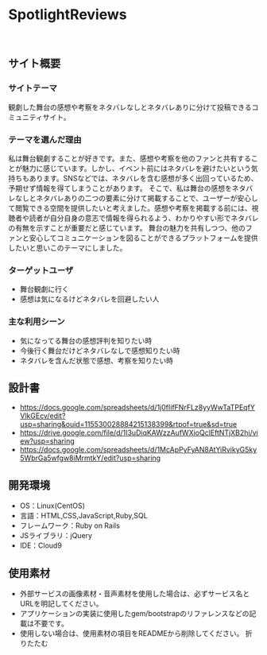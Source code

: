 # SpotlightReviews
​
## サイト概要
### サイトテーマ
観劇した舞台の感想や考察をネタバレなしとネタバレありに分けて投稿できるコミュニティサイト。
​
### テーマを選んだ理由
私は舞台観劇することが好きです。また、感想や考察を他のファンと共有することが魅力に感じています。しかし、イベント前にはネタバレを避けたいという気持ちもあります。SNSなどでは、ネタバレを含む感想が多く出回っているため、予期せず情報を得てしまうことがあります。
そこで、私は舞台の感想をネタバレなしとネタバレありの二つの要素に分けて掲載することで、ユーザーが安心して閲覧できる空間を提供したいと考えました。感想や考察を掲載する前には、視聴者や読者が自分自身の意志で情報を得られるよう、わかりやすい形でネタバレの有無を示すことが重要だと感じています。
舞台の魅力を共有しつつ、他のファンと安心してコミュニケーションを図ることができるプラットフォームを提供したいと思いこのテーマにしました。
​
### ターゲットユーザ
- 舞台観劇に行く
- 感想は気になるけどネタバレを回避したい人
​
### 主な利用シーン
- 気になってる舞台の感想評判を知りたい時
- 今後行く舞台だけどネタバレなしで感想知りたい時
- ネタバレを含んだ状態で感想、考察を知りたい時
​
## 設計書
- https://docs.google.com/spreadsheets/d/1j0fIifFNrFLz8yyWwTaTPEqfYVlkGEcv/edit?usp=sharing&ouid=115530028884215138399&rtpof=true&sd=true
- https://drive.google.com/file/d/1I3uDiqKAWzzAufWXioQclEftNTjXB2hi/view?usp=sharing
- https://docs.google.com/spreadsheets/d/1McApPyFyAN8AtYiRvikyG5ky5WbrGa5wfgw8iMrmtkY/edit?usp=sharing
​
## 開発環境
- OS：Linux(CentOS)
- 言語：HTML,CSS,JavaScript,Ruby,SQL
- フレームワーク：Ruby on Rails
- JSライブラリ：jQuery
- IDE：Cloud9
​
## 使用素材
- 外部サービスの画像素材・音声素材を使用した場合は、必ずサービス名とURLを明記してください。
- アプリケーションの実装に使用したgem/bootstrapのリファレンスなどの記載は不要です。
- 使用しない場合は、使用素材の項目をREADMEから削除してください。
折りたたむ
